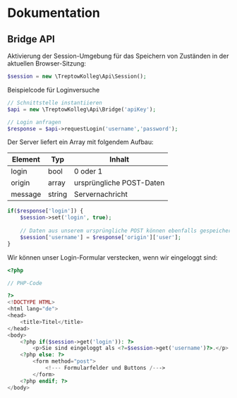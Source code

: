 # Dokumentation

## Bridge API

Aktivierung der Session-Umgebung für das Speichern von Zuständen
in der aktuellen Browser-Sitzung:

````php
$session = new \TreptowKolleg\Api\Session();
````

Beispielcode für Loginversuche

````php
// Schnittstelle instantiieren
$api = new \TreptowKolleg\Api\Bridge('apiKey');

// Login anfragen
$response = $api->requestLogin('username','password');
````

Der Server liefert ein Array mit folgendem Aufbau:

Element | Typ | Inhalt
-----|-----|-----
login | bool | 0 oder 1
origin | array | ursprüngliche POST-Daten
message | string | Servernachricht

````php
if($response['login']) {
    $session->set('login', true);
    
    // Daten aus unserem ursprüngliche POST können ebenfalls gespeichert werden. Z. B.:
    $session['username'] = $response['origin']['user'];
}
````

Wir können unser Login-Formular verstecken, wenn wir eingeloggt sind:

````php
<?php

// PHP-Code

?>
<!DOCTYPE HTML>
<html lang="de">
<head>
    <title>Titel</title>
</head>
<body>
    <?php if($session->get('login')): ?>
        <p>Sie sind eingeloggt als <?=$session->get('username')?>.</p>
    <?php else: ?>
        <form method="post">
            <!--- Formularfelder und Buttons /--->
        </form>
    <?php endif; ?>
</body>
````

